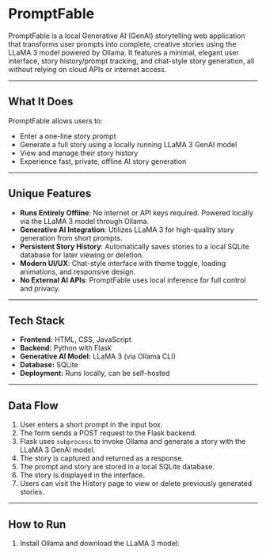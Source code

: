 # PromptFable

PromptFable is a local Generative AI (GenAI) storytelling web application that transforms user prompts into complete, creative stories using the LLaMA 3 model powered by Ollama. It features a minimal, elegant user interface, story history/prompt tracking, and chat-style story generation, all without relying on cloud APIs or internet access.

---

## What It Does

PromptFable allows users to:

- Enter a one-line story prompt
- Generate a full story using a locally running LLaMA 3 GenAI model
- View and manage their story history
- Experience fast, private, offline AI story generation

---

## Unique Features

- **Runs Entirely Offline**: No internet or API keys required. Powered locally via the LLaMA 3 model through Ollama.
- **Generative AI Integration**: Utilizes LLaMA 3 for high-quality story generation from short prompts.
- **Persistent Story History**: Automatically saves stories to a local SQLite database for later viewing or deletion.
- **Modern UI/UX**: Chat-style interface with theme toggle, loading animations, and responsive design.
- **No External AI APIs**: PromptFable uses local inference for full control and privacy.

---

## Tech Stack

- **Frontend:** HTML, CSS, JavaScript
- **Backend:** Python with Flask
- **Generative AI Model:** LLaMA 3 (via Ollama CLI)
- **Database:** SQLite
- **Deployment:** Runs locally, can be self-hosted

---

## Data Flow

1. User enters a short prompt in the input box.
2. The form sends a POST request to the Flask backend.
3. Flask uses `subprocess` to invoke Ollama and generate a story with the LLaMA 3 GenAI model.
4. The story is captured and returned as a response.
5. The prompt and story are stored in a local SQLite database.
6. The story is displayed in the interface.
7. Users can visit the History page to view or delete previously generated stories.

---

## How to Run

1. Install Ollama and download the LLaMA 3 model:
